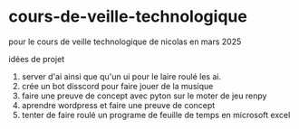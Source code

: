# cours-de-veille-technologique
pour le cours de  veille technologique de nicolas en mars 2025

idées de projet 

1. server d'ai ainsi que qu'un ui pour le laire roulé les ai.
2. crée un bot disscord pour faire  jouer de la musique
3. faire une preuve de concept avec pyton sur le moter de jeu renpy
4. aprendre wordpress et faire une preuve de concept
5. tenter de faire roulé un programe de feuille de temps en microsoft excel 
